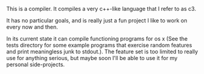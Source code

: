 This is a compiler. It compiles a very c++-like language that I refer to as c3.

It has no particular goals, and is really just a fun project I like to work on every now and then.

In its current state it can compile functioning programs for os x (See the tests directory for some example programs that exercise random features and print meaningless junk to stdout.). The feature set is too limited to really use for anything serious, but maybe soon I'll be able to use it for my personal side-projects.
